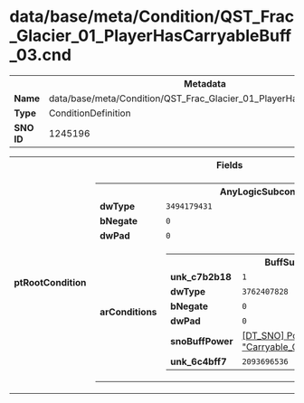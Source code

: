 <h1>data/base/meta/Condition/QST_Frac_Glacier_01_PlayerHasCarryableBuff_03.cnd</h1><table><tr><th colspan="100%">Metadata</th></tr><tr><td><b>Name</b></td><td>data/base/meta/Condition/QST_Frac_Glacier_01_PlayerHasCarryableBuff_03.cnd</td></tr><tr><td><b>Type</b></td><td>ConditionDefinition</td></tr><tr><td><b>SNO ID</b></td><td>1245196</td></tr></table>

<table><tr><th colspan="100%">Fields</th></tr><tr><td><b>ptRootCondition</b></td><td><table><tr><th colspan="100%">AnyLogicSubcondition</th></tr><tr><td><b>dwType</b></td><td><code>3494179431</code></td></tr><tr><td><b>bNegate</b></td><td><code>0</code></td></tr><tr><td><b>dwPad</b></td><td><code>0</code></td></tr><tr><td><b>arConditions</b></td><td><table><tr><th colspan="100%">BuffSubcondition</th></tr><tr><td><b>unk_c7b2b18</b></td><td><code>1</code></td></tr><tr><td><b>dwType</b></td><td><code>3762407828</code></td></tr><tr><td><b>bNegate</b></td><td><code>0</code></td></tr><tr><td><b>dwPad</b></td><td><code>0</code></td></tr><tr><td><b>snoBuffPower</b></td><td><a href="..\Power\Carryable_QST_Frac_Glacier_01_Debuff_03.pow">[DT_SNO] Power: "Carryable_QST_Frac_Glacier_01_Debuff_03"</a></td></tr><tr><td><b>unk_6c4bff7</b></td><td><code>2093696536</code></td></tr></table>


</td></tr></table>


</td></tr></table>

